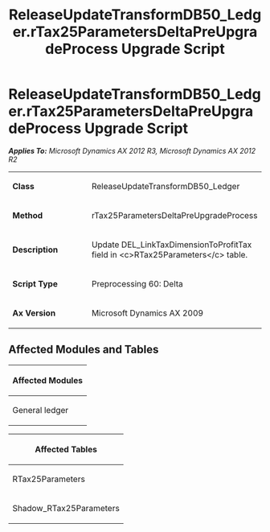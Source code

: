 ﻿---
title: ReleaseUpdateTransformDB50_Ledger.rTax25ParametersDeltaPreUpgradeProcess Upgrade Script
TOCTitle: ReleaseUpdateTransformDB50_Ledger.rTax25ParametersDeltaPreUpgradeProcess Upgrade Script
ms:assetid: 34fed997-74fc-b7a7-f068-8fe471adbab0
ms:mtpsurl: https://msdn.microsoft.com/en-us/library/JJ685140(v=AX.60)
ms:contentKeyID: 49707592
ms.date: 05/18/2015
mtps_version: v=AX.60
---

# ReleaseUpdateTransformDB50\_Ledger.rTax25ParametersDeltaPreUpgradeProcess Upgrade Script 


_**Applies To:** Microsoft Dynamics AX 2012 R3, Microsoft Dynamics AX 2012 R2_

<table>
<colgroup>
<col style="width: 50%" />
<col style="width: 50%" />
</colgroup>
<tbody>
<tr class="odd">
<td><p><strong>Class</strong></p></td>
<td><p>ReleaseUpdateTransformDB50_Ledger</p></td>
</tr>
<tr class="even">
<td><p><strong>Method</strong></p></td>
<td><p>rTax25ParametersDeltaPreUpgradeProcess</p></td>
</tr>
<tr class="odd">
<td><p><strong>Description</strong></p></td>
<td><p>Update DEL_LinkTaxDimensionToProfitTax field in &lt;c&gt;RTax25Parameters&lt;/c&gt; table.</p></td>
</tr>
<tr class="even">
<td><p><strong>Script Type</strong></p></td>
<td><p>Preprocessing 60: Delta</p></td>
</tr>
<tr class="odd">
<td><p><strong>Ax Version</strong></p></td>
<td><p>Microsoft Dynamics AX 2009</p></td>
</tr>
</tbody>
</table>


## Affected Modules and Tables

<table>
<colgroup>
<col style="width: 100%" />
</colgroup>
<thead>
<tr class="header">
<th><p>Affected Modules</p></th>
</tr>
</thead>
<tbody>
<tr class="odd">
<td><p>General ledger</p></td>
</tr>
</tbody>
</table>


<table>
<colgroup>
<col style="width: 100%" />
</colgroup>
<thead>
<tr class="header">
<th><p>Affected Tables</p></th>
</tr>
</thead>
<tbody>
<tr class="odd">
<td><p>RTax25Parameters</p></td>
</tr>
<tr class="even">
<td><p>Shadow_RTax25Parameters</p></td>
</tr>
</tbody>
</table>

  


